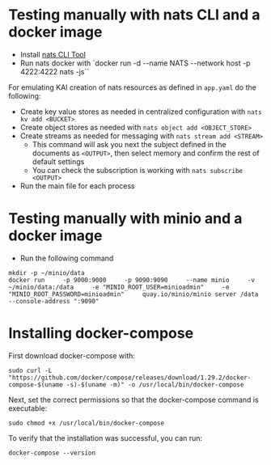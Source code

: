 # Testing manually with nats CLI and a docker image

- Install [nats CLI Tool](https://docs.nats.io/nats-concepts/what-is-nats/walkthrough_setup)
- Run nats docker with `docker run -d --name NATS --network host -p 4222:4222 nats -js``

For emulating KAI creation of nats resources as defined in `app.yaml` do the following:
- Create key value stores as needed in centralized configuration with `nats kv add <BUCKET>`
- Create object stores as needed with `nats object add <OBJECT_STORE>`
- Create streams as needed for messaging with `nats stream add <STREAM>`
    - This command will ask you next the subject defined in the documents as `<OUTPUT>`, then select memory and confirm the rest of default settings
    - You can check the subscription is working with `nats subscribe <OUTPUT>`
- Run the main file for each process 

# Testing manually with minio and a docker image

- Run the following command
```
mkdir -p ~/minio/data
docker run     -p 9000:9000     -p 9090:9090     --name minio     -v ~/minio/data:/data     -e "MINIO_ROOT_USER=minioadmin"     -e "MINIO_ROOT_PASSWORD=minioadmin"     quay.io/minio/minio server /data --console-address ":9090"
```

# Installing docker-compose

First download docker-compose with:

`sudo curl -L "https://github.com/docker/compose/releases/download/1.29.2/docker-compose-$(uname -s)-$(uname -m)" -o /usr/local/bin/docker-compose`

Next, set the correct permissions so that the docker-compose command is executable:

`sudo chmod +x /usr/local/bin/docker-compose`

To verify that the installation was successful, you can run:

`docker-compose --version`

